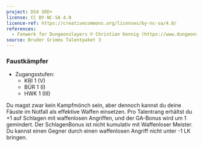 ```yaml
---
project: DS4 SRD+
license: CC BY-NC-SA 4.0
licence-ref: https://creativecommons.org/licenses/by-nc-sa/4.0/
references: 
  - Fanwerk for Dungeonslayers © Christian Kennig (https://www.dungeonslayers.net/)
source: Bruder Grimms Talentpaket 3
---
```


### Faustkämpfer

- Zugangsstufen:
  - KRI 1 (V)
  - BÜR 1 (I)
  - HWK 1 (III)

Du magst zwar kein Kampfmönch sein, aber dennoch kannst du deine Fäuste im Notfall als effektive Waffen einsetzen. Pro Talentrang erhältst du +1 auf Schlagen mit waffenlosen Angriffen, und der GA-Bonus wird um 1 gemindert. Der SchlagenBonus ist nicht kumulativ mit Waffenloser Meister. Du kannst einen Gegner durch einen waffenlosen Angriff nicht unter -1 LK bringen.

